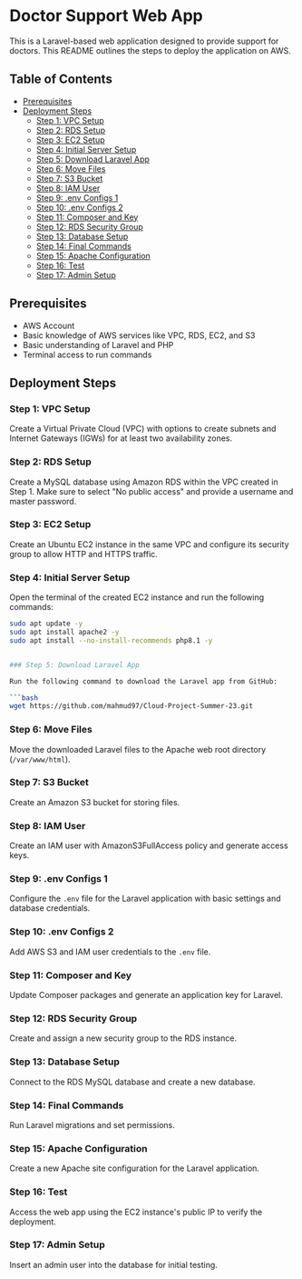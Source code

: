 
# Doctor Support Web App

This is a Laravel-based web application designed to provide support for doctors. This README outlines the steps to deploy the application on AWS.

## Table of Contents

- [Prerequisites](#prerequisites)
- [Deployment Steps](#deployment-steps)
  - [Step 1: VPC Setup](#step-1-vpc-setup)
  - [Step 2: RDS Setup](#step-2-rds-setup)
  - [Step 3: EC2 Setup](#step-3-ec2-setup)
  - [Step 4: Initial Server Setup](#step-4-initial-server-setup)
  - [Step 5: Download Laravel App](#step-5-download-laravel-app)
  - [Step 6: Move Files](#step-6-move-files)
  - [Step 7: S3 Bucket](#step-7-s3-bucket)
  - [Step 8: IAM User](#step-8-iam-user)
  - [Step 9: .env Configs 1](#step-9-env-configs-1)
  - [Step 10: .env Configs 2](#step-10-env-configs-2)
  - [Step 11: Composer and Key](#step-11-composer-and-key)
  - [Step 12: RDS Security Group](#step-12-rds-security-group)
  - [Step 13: Database Setup](#step-13-database-setup)
  - [Step 14: Final Commands](#step-14-final-commands)
  - [Step 15: Apache Configuration](#step-15-apache-configuration)
  - [Step 16: Test](#step-16-test)
  - [Step 17: Admin Setup](#step-17-admin-setup)


## Prerequisites

- AWS Account
- Basic knowledge of AWS services like VPC, RDS, EC2, and S3
- Basic understanding of Laravel and PHP
- Terminal access to run commands

## Deployment Steps

### Step 1: VPC Setup

Create a Virtual Private Cloud (VPC) with options to create subnets and Internet Gateways (IGWs) for at least two availability zones.

### Step 2: RDS Setup

Create a MySQL database using Amazon RDS within the VPC created in Step 1. Make sure to select "No public access" and provide a username and master password.

### Step 3: EC2 Setup

Create an Ubuntu EC2 instance in the same VPC and configure its security group to allow HTTP and HTTPS traffic.

### Step 4: Initial Server Setup

Open the terminal of the created EC2 instance and run the following commands:

```bash
sudo apt update -y
sudo apt install apache2 -y
sudo apt install --no-install-recommends php8.1 -y


### Step 5: Download Laravel App

Run the following command to download the Laravel app from GitHub:

```bash
wget https://github.com/mahmud97/Cloud-Project-Summer-23.git
```

### Step 6: Move Files

Move the downloaded Laravel files to the Apache web root directory (`/var/www/html`).

### Step 7: S3 Bucket

Create an Amazon S3 bucket for storing files.

### Step 8: IAM User

Create an IAM user with AmazonS3FullAccess policy and generate access keys.

### Step 9: .env Configs 1

Configure the `.env` file for the Laravel application with basic settings and database credentials.

### Step 10: .env Configs 2

Add AWS S3 and IAM user credentials to the `.env` file.

### Step 11: Composer and Key

Update Composer packages and generate an application key for Laravel.

### Step 12: RDS Security Group

Create and assign a new security group to the RDS instance.

### Step 13: Database Setup

Connect to the RDS MySQL database and create a new database.

### Step 14: Final Commands

Run Laravel migrations and set permissions.

### Step 15: Apache Configuration

Create a new Apache site configuration for the Laravel application.

### Step 16: Test

Access the web app using the EC2 instance's public IP to verify the deployment.

### Step 17: Admin Setup

Insert an admin user into the database for initial testing.


